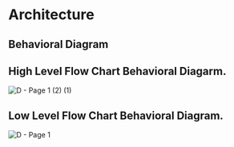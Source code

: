 # Architecture

## Behavioral Diagram
## High Level Flow Chart Behavioral Diagarm.
![D - Page 1 (2) (1)](https://user-images.githubusercontent.com/98813646/157810621-85b12a40-81bf-4c0e-af38-58993aa98332.png)

## Low Level Flow Chart Behavioral Diagram.
![D - Page 1](https://user-images.githubusercontent.com/98813646/157810733-62cd2d35-65d1-46be-a5dc-b5e05b162465.png)

